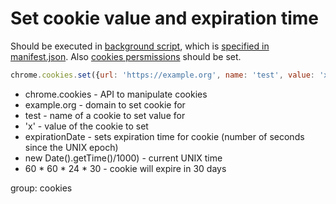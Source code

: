 # Set cookie value and expiration time

Should be executed in [background script](https://developer.chrome.com/docs/extensions/mv3/background_pages/),
which is [specified in manifest.json](/chrome-extension/background_script).
Also [cookies persmissions](/chrome-extension/cookies) should be set.

```javascript
chrome.cookies.set({url: 'https://example.org', name: 'test', value: 'x', expirationDate: (new Date().getTime()/1000) + 60 * 60 * 24 * 30});
```

- chrome.cookies - API to manipulate cookies
- example.org - domain to set cookie for
- test - name of a cookie to set value for
- 'x' - value of the cookie to set
- expirationDate - sets expiration time for cookie (number of seconds since the UNIX epoch)
- new Date().getTime()/1000) - current UNIX time
- 60 \* 60 \* 24 \* 30 - cookie will expire in 30 days

group: cookies
